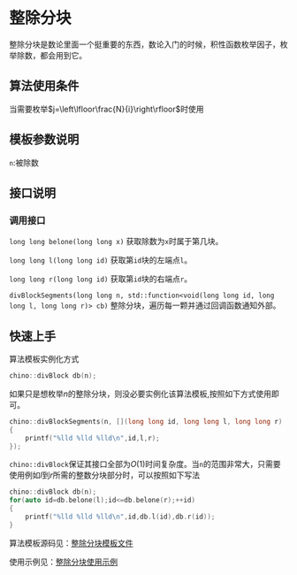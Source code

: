<!--
 * @Author: winterzz1 1002658987@qq.com
 * @Date: 2023-10-15 14:20:02
 * @LastEditors: winterzz1 1002658987@qq.com
 * @LastEditTime: 2023-10-15 14:32:47
 * @FilePath: /chino-acm-template/tutorial/divBlock/README.md
 * @Description: 整除分块教程
-->
# 整除分块

整除分块是数论里面一个挺重要的东西，数论入门的时候，积性函数枚举因子，枚举除数，都会用到它。

## 算法使用条件

当需要枚举$j=\left\lfloor\frac{N}{i}\right\rfloor$时使用

## 模板参数说明

`n`:被除数

## 接口说明

### 调用接口

`long long belone(long long x)` 获取除数为`x`时属于第几块。

`long long l(long long id)` 获取第`id`块的左端点`l`。

`long long r(long long id)` 获取第`id`块的右端点`r`。

`divBlockSegments(long long n, std::function<void(long long id, long long l, long long r)> cb)` 整除分块，遍历每一颗并通过回调函数通知外部。

## 快速上手

算法模板实例化方式

```c++
chino::divBlock db(n);
```

如果只是想枚举$n$的整除分块，则没必要实例化该算法模板,按照如下方式使用即可。

```c++
chino::divBlockSegments(n, [](long long id, long long l, long long r)
{
    printf("%lld %lld %lld\n",id,l,r);
});
```
`chino::divBlock`保证其接口全部为$O(1)$时间复杂度。当`n`的范围非常大，只需要使用例如$l$到$r$所需的整数分块部分时，可以按照如下写法

```c++
chino::divBlock db(n);
for(auto id=db.belone(l);id<=db.belone(r);++id)
{
    printf("%lld %lld %lld\n",id,db.l(id),db.r(id));
}
```

算法模板源码见：[整除分块模板文件](../../template/math/divBlock.h) 

使用示例见：[整除分块使用示例](../../example/divBlock/main.cpp) 